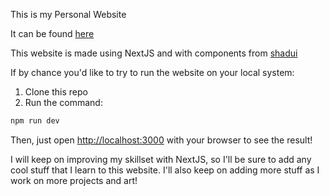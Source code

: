 This is my Personal Website 

It can be found [here](https://eric-rodriguez.pages.dev/)

This website is made using NextJS and with components from [shadui](https://ui.shadcn.com/)

If by chance you'd like to try to run the website on your local system:
1. Clone this repo 
2. Run the command:
```bash
npm run dev
```

Then, just open [http://localhost:3000](http://localhost:3000) with your browser to see the result!

I will keep on improving my skillset with NextJS, so I'll be sure to add any cool stuff that I learn to this website. I'll also keep on adding more stuff as I work on more projects and art!